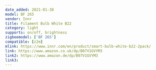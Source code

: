```yaml
---
date_added: 2021-01-30
model: BF 265
vendor: Innr
title: Filament Bulb White B22
category: light
supports: on/off, brightness
zigbeemodel: ['BF 265']
compatible: [z2m]
mlink: https://www.innr.com/en/product/smart-bulb-white-b22-2pack/
link: https://www.amazon.co.uk/dp/B07V1GVYM3
link2: https://www.amazon.de/dp/B07V1GVYM3
link3: 
---
```

